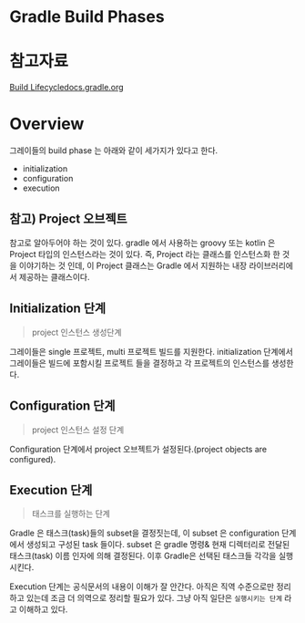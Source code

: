 # Gradle Build Phases

  

# 참고자료

[Build Lifecycledocs.gradle.org](https://docs.gradle.org/current/userguide/build_lifecycle.html#sec:build_phases)



# Overview‌

그레이들의 build phase 는 아래와 같이 세가지가 있다고 한다.

- initialization
- configuration
- execution



## 참고) Project 오브젝트

참고로 알아두어야 하는 것이 있다. gradle 에서 사용하는 groovy 또는 kotlin 은 Project 타입의 인스턴스라는 것이 있다. 즉, Project 라는 클래스를 인스턴스화 한 것을 이야기하는 것 인데, 이 Project 클래스는 Gradle 에서 지원하는 내장 라이브러리에서 제공하는 클래스이다.



## Initialization 단계 

> project 인스턴스 생성단계

그레이들은 single 프로젝트, multi 프로젝트 빌드를 지원한다. initialization 단계에서 그레이들은 빌드에 포함시킬 프로젝트 들을 결정하고 각 프로젝트의 인스턴스를 생성한다.



## Configuration 단계

> project 인스턴스 설정 단계

Configuration 단계에서 project 오브젝트가 설정된다.(project objects are configured).



## Execution 단계

> 태스크를 실행하는 단계 

Gradle 은 태스크(task)들의 subset을 결정짓는데,  이 subset 은 configuration 단계에서 생성되고 구성된 task 들이다. subset 은 gradle 명령& 현재 디렉터리로 전달된 태스크(task) 이름 인자에 의해 결정된다. 이후 Gradle은 선택된 태스크들 각각을 실행시킨다. 

  

Execution 단계는 공식문서의 내용이 이해가 잘 안간다. 아직은 직역 수준으로만 정리하고 있는데 조금 더 의역으로 정리할 필요가 있다. 그냥 아직 일단은  `실행시키는 단계` 라고 이해하고 있다.

